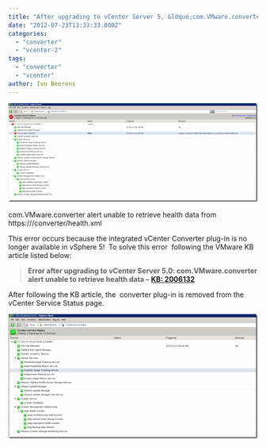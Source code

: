 ```yaml
---
title: "After upgrading to vCenter Server 5, &ldquo;com.VMware.converter&rdquo; alert"
date: "2012-07-23T13:33:33.000Z"
categories: 
  - "converter"
  - "vcenter-2"
tags: 
  - "converter"
  - "vcenter"
author: Ivo Beerens
---
```


[![image](images/image_thumb8.png "image")](images/image8.png)

com.VMware.converter alert unable to retrieve health data from https:///converter/health.xml

This error occurs because the integrated vCenter Converter plug-in is no longer available in vSphere 5!  To solve this error  following the VMware KB article listed below:

> **Error after upgrading to vCenter Server 5.0: com.VMware.converter alert unable to retrieve health data –** [**KB: 2006132**](http://kb.VMware.com/selfservice/microsites/search.do?language=en_US&cmd=displayKC&externalId=2006132)

After following the KB article, the  converter plug-in is removed from the vCenter Service Status page.

[![image](images/image_thumb7.png "image")](images/image7.png)



